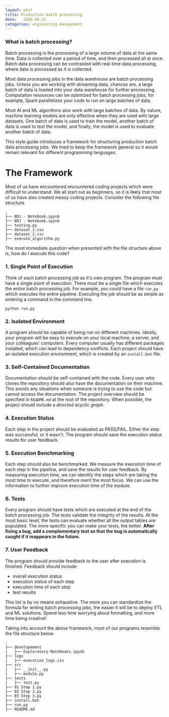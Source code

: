 ```yaml
---
layout: post
title: Production batch processing
date:   2020-09-22
categories: engineering-management
---
```


### What is batch processing?
Batch processing is the processing of a large volume of data at the same time. Data is collected over a period of time, and then processed all at once. Batch data processing can be contrasted with real-time data processing, where data is processed as it is collected.

Most data processing jobs in the data warehouse are batch processing jobs. Unless you are working with streaming data, chances are, a large batch of data is loaded into your data warehouse for further processing. Computation resources can be optimized for batch processing jobs, for example, Spark parellelizes your code to run on large batches of data.

Most AI and ML algorithms also work with large batches of data. By nature, machine learning models are only effective when they are used with large datasets. One batch of data is used to train the model, another batch of data is used to test the model, and finally, the model is used to evaluate another batch of data.

This style guide introduces a framework for structuring production batch data processing jobs. We tried to keep the framework general so it would remain relevant for different programming languages.

# **The Framework**
Most of us have encountered encountered coding projects which were difficult to understand. We all start out as beginners, so it is likely that most of us have also created messy coding projects. Consider the following file structure.

```
.
├── BDJ - Notebook.ipynb
├── KRJ - Notebook.ipynb
├── testing.py
├── dataset_1.csv
├── dataset_2.csv
├── execute_algorithm.py
```

The most immediate question when presented with the file structure above is, how do I execute this code?

### 1. Single Point of Execution
Think of each batch processing job as it's own program. The program must have a single point of execution. There must be a single file which executes the entire batch processing job. For example, you could have a file `run.py` which executes the entire pipeline. Executing the job should be as simple as entering a command in the command line.
```
python run.py
```

### 2. Isolated Environment
A program should be capable of being run on different machines. Ideally, your program will be easy to execute on your local machine, a server, and your colleagues' computers. Every computer usually has different packages installed, which can lead to dependency conflicts. Each project should have an isolated execution environment, which is created by an `install.bat` file.

### 3. Self-Contained Documentation
Documentation should be self-contained with the code. Every user who clones the repository should also have the documentation on their machine. This avoids any situations when someone is trying to use the code but cannot access the documentation. The project overview should be specified in `README.md` at the root of the repository. When possible, the project should include a *directed acyclic graph*.

### 4. Execution Status
Each step in the project should be evaluated as PASS/FAIL. Either the step was successful, or it wasn't. The program should save the execution status results for user feedback.

### 5. Execution Benchmarking
Each step should also be benchmarked. We measure the execution time of each step in the pipeline, and save the results for user feedback. By measuring execution time, we can identify the steps which are taking the most time to execute, and therefore merit the most focus. We can use the information to further improve execution time of the module.

### 6. Tests
Every program should have tests which are executed at the end of the batch processing job. The tests validate the integrity of the results. At the most basic level, the tests can evaluate whether all the output tables are populated. The more specific you can make your tests, the better. **After fixing a bug, add a complementary test so that the bug is automatically caught if it reappears in the future.**

### 7. User Feedback
The program should provide feedback to the user after execution is finished. Feedback should include:
* overall execution status
* execution status of each step
* execution time of each step
* test results

This list is by no means exhaustive. The more you can standardize the formula for writing batch processing jobs, the easier it will be to deploy ETL and ML solutions. Spend less time worrying about formatting, and more time being creative!

Taking into account the above framework, most of our programs resemble the file structure below.

```
.
├── developement
|	├── Exploratory-Notebooks.ipynb
├── logs
|	├── execution_logs.csv
├── src
|	├── __init__.py
|	├── module.py
├── tests
|	├── test.py
├── 01 Step 1.py
├── 02 Step 2.py
├── 03 Step 3.py
├── install.bat
├── run.py
├── README.md
```